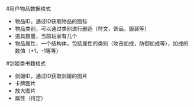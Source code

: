#用户物品数据格式
- 物品ID，通过ID获取物品的图标
- 物品类别，可以通过类别进行删选（符文，饰品，服装等）
- 道具数量，当前玩家有几个
- 物品属性，一个结构体，包括属性的类别（攻击加成，防御加成等），加成的数值（+1，-1等等）

#剑姬类书籍格式
- 剑姬ID，通过ID获取剑姬的图片
- 卡牌图片
- 放大图片
- 属性（待定）
